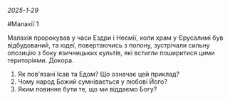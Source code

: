 _2025-1-29_

#Малахії 1

Малахія пророкував у часи Ездри і Неємії, коли храм у Єрусалимі був відбудований, та юдеї, повертаючись з полону, зустрічали сильну опозицію з боку язичницьких культів, які встигли поширитися цими територіями.
Докора.
1. Як пов'язані Ісав та Едом? Що означає цей приклад?
2. Чому народ Божий сумнівається у любові Його?
3. Яким повинне бути те, що ми віддаємо Богу?

